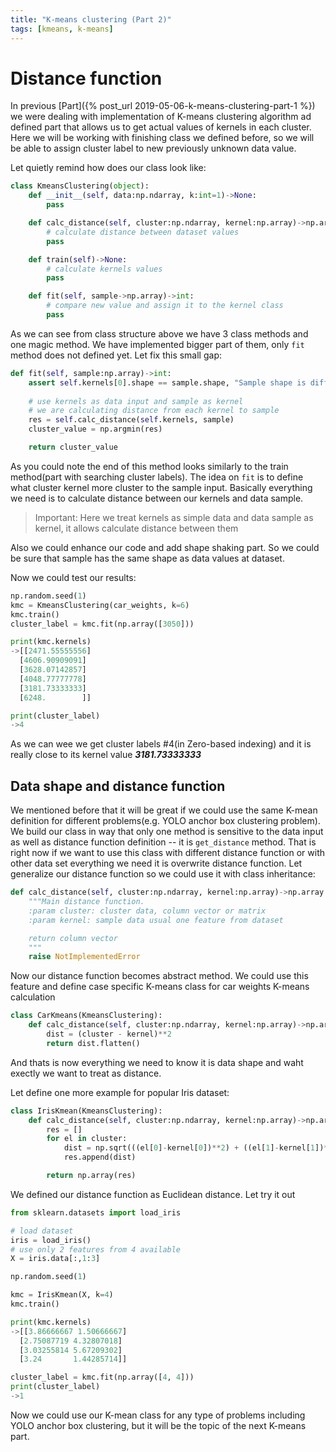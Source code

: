 ```yaml
---
title: "K-means clustering (Part 2)"
tags: [kmeans, k-means]
---
```


# Distance function

In previous [Part]({% post_url 2019-05-06-k-means-clustering-part-1 %}) we were dealing with implementation of K-means clustering algorithm ad defined part that allows us to get actual values of kernels in each cluster. Here we will be working with finishing class we defined before, so we will be able to assign cluster label to new previously unknown data value.

Let quietly remind how does our class look like:

```python
class KmeansClustering(object):
    def __init__(self, data:np.ndarray, k:int=1)->None:
        pass

    def calc_distance(self, cluster:np.ndarray, kernel:np.array)->np.array:
        # calculate distance between dataset values
        pass

    def train(self)->None:
        # calculate kernels values
        pass

    def fit(self, sample->np.array)->int:
        # compare new value and assign it to the kernel class
        pass
```

As we can see from class structure above we have 3 class methods and one magic method. We have implemented bigger part of them, only `fit` method does not defined yet. Let fix this small gap:

```python
def fit(self, sample:np.array)->int:
    assert self.kernels[0].shape == sample.shape, "Sample shape is different from dataset values"
    
    # use kernels as data input and sample as kernel
    # we are calculating distance from each kernel to sample
    res = self.calc_distance(self.kernels, sample)
    cluster_value = np.argmin(res)

    return cluster_value
```

As you could note the end of this method looks similarly to the train method(part with searching cluster labels). The idea on `fit` is to define what cluster kernel more cluster to the sample input. Basically everything we need is to calculate distance between our kernels and data sample.

> Important: Here we treat kernels as simple data and data sample as kernel, it allows calculate distance between them

Also we could enhance our code and add shape shaking part. So we could be sure that sample has the same shape as data values at dataset.

Now we could test our results:

```python
np.random.seed(1)
kmc = KmeansClustering(car_weights, k=6)
kmc.train()
cluster_label = kmc.fit(np.array([3050]))

print(kmc.kernels)
->[[2471.55555556]
  [4606.90909091]
  [3628.07142857]
  [4048.77777778]
  [3181.73333333]
  [6248.        ]]

print(cluster_label)
->4

```

As we can wee we get cluster labels #4(in Zero-based indexing) and it is really close to its kernel value ***3181.73333333***

## Data shape and distance function

We mentioned before that it will be great if we could use the same K-mean definition for different problems(e.g. YOLO anchor box clustering problem). We build our class in way that only one method is sensitive to the data input as well as distance function definition -- it is `get_distance` method. That is right now if we want to use this class with different distance function or with other data set everything we need it is overwrite distance function. Let generalize our distance function so we could use it with class inheritance:

```python
def calc_distance(self, cluster:np.ndarray, kernel:np.array)->np.array:
    """Main distance function.
    :param cluster: cluster data, column vector or matrix
    :param kernel: sample data usual one feature from dataset

    return column vector
    """
    raise NotImplementedError
```

Now our distance function becomes abstract method. We could use this feature and define case specific K-means class for car weights K-means calculation

```python
class CarKmeans(KmeansClustering):
    def calc_distance(self, cluster:np.ndarray, kernel:np.array)->np.array:
        dist = (cluster - kernel)**2
        return dist.flatten()
```

And thats is now everything we need to know it is data shape and waht exectly we want to treat as distance.

Let define one more example for popular Iris dataset:

```python
class IrisKmean(KmeansClustering):
    def calc_distance(self, cluster:np.ndarray, kernel:np.array)->np.array:
        res = []
        for el in cluster:
            dist = np.sqrt(((el[0]-kernel[0])**2) + ((el[1]-kernel[1])**2))
            res.append(dist)

        return np.array(res)
```

We defined our distance function as Euclidean distance. Let try it out

```python
from sklearn.datasets import load_iris

# load dataset
iris = load_iris()
# use only 2 features from 4 available
X = iris.data[:,1:3]

np.random.seed(1)

kmc = IrisKmean(X, k=4)
kmc.train()

print(kmc.kernels)
->[[3.86666667 1.50666667]
  [2.75087719 4.32807018]
  [3.03255814 5.67209302]
  [3.24       1.44285714]]

cluster_label = kmc.fit(np.array([4, 4]))
print(cluster_label)
->1
```

Now we could use our K-mean class for any type of problems including YOLO anchor box clustering, but it will be the topic of the next K-means part.